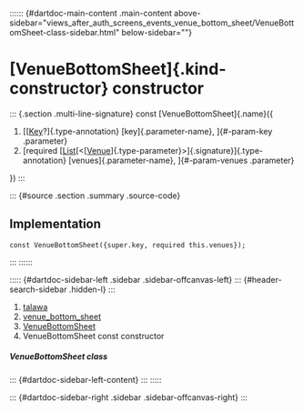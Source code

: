 :::::: {#dartdoc-main-content .main-content above-sidebar="views_after_auth_screens_events_venue_bottom_sheet/VenueBottomSheet-class-sidebar.html" below-sidebar=""}
<div>

# [VenueBottomSheet]{.kind-constructor} constructor

</div>

::: {.section .multi-line-signature}
const [VenueBottomSheet]{.name}({

1.  [[[Key](https://api.flutter.dev/flutter/foundation/Key-class.html)?]{.type-annotation}
    [key]{.parameter-name}, ]{#-param-key .parameter}
2.  [required
    [[List](https://api.flutter.dev/flutter/dart-core/List-class.html)[\<[[Venue](../../models_events_event_venue/Venue-class.html)]{.type-parameter}\>]{.signature}]{.type-annotation}
    [venues]{.parameter-name}, ]{#-param-venues .parameter}

})
:::

::: {#source .section .summary .source-code}
## Implementation

``` language-dart
const VenueBottomSheet({super.key, required this.venues});
```
:::
::::::

::::: {#dartdoc-sidebar-left .sidebar .sidebar-offcanvas-left}
::: {#header-search-sidebar .hidden-l}
:::

1.  [talawa](../../index.html)
2.  [venue_bottom_sheet](../../views_after_auth_screens_events_venue_bottom_sheet/)
3.  [VenueBottomSheet](../../views_after_auth_screens_events_venue_bottom_sheet/VenueBottomSheet-class.html)
4.  VenueBottomSheet const constructor

##### VenueBottomSheet class

::: {#dartdoc-sidebar-left-content}
:::
:::::

::: {#dartdoc-sidebar-right .sidebar .sidebar-offcanvas-right}
:::
